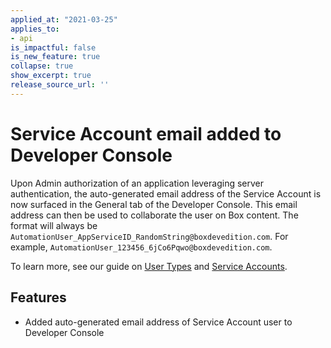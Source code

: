 ```yaml
---
applied_at: "2021-03-25"
applies_to: 
- api
is_impactful: false
is_new_feature: true
collapse: true
show_excerpt: true
release_source_url: ''
---
```


# Service Account email added to Developer Console

Upon Admin authorization of an application leveraging server authentication,
the auto-generated email address of the Service Account is now surfaced in the
General tab of the Developer Console. This email address can then be used to
collaborate the user on Box content. The format will always be
`AutomationUser_AppServiceID_RandomString@boxdevedition.com`. For example, 
`AutomationUser_123456_6jCo6Pqwo@boxdevedition.com`. 

To learn more, see our guide on [User Types][ut] and [Service Accounts][sa]. 

## Features

* Added auto-generated email address of Service Account user to Developer
Console

[ut]: https://developer.box.com/guides/authentication/user-types/
[sa]: https://developer.box.com/guides/authentication/user-types/service-account/